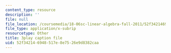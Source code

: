 ```yaml
---
content_type: resource
description: ''
file: null
file_location: /coursemedia/18-06sc-linear-algebra-fall-2011/52f342146948517e8e7526e9d8382caa_FzncDO1eSNI.vtt
file_type: application/x-subrip
resourcetype: Other
title: 3play caption file
uid: 52f34214-6948-517e-8e75-26e9d8382caa
---
```

